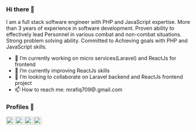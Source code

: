 ### Hi there 👋
I am a full stack software engineer with PHP and JavaScript expertise. More than 3 years of experience in software development. Proven ability to effectively lead Personnel in various combat and non-combat situations. Strong problem solving ability. Committed to Achieving goals with PHP and JavaScript skills.

- 🔭 I’m currently working on micro services(Laravel) and ReactJs for frontend
- 🌱 I’m currently improving ReactJs skills
- 👯 I’m looking to collaborate on Laravel backend and ReactJs frontend project
- 📫 How to reach me: mrafiq709@.gmail.com

### Profiles  📖
[<img align="left" alt="Rafiq | LinkedIn" width="22px" src="https://i.imgur.com/Li26qrc.png" />][linkedin]
[<img align="left" alt="Rafiq | Uva" width="22px" src="https://i.imgur.com/jksNf8B.png" />][uva]
[<img align="left" alt="Rafiq | Stackoverflow" width="22px" src="https://i.imgur.com/2XDWQ9v.png" />][stackoverflow]
[<img align="left" alt="Rafiq | Facebook" width="22px" src="https://i.imgur.com/n32GPG3.png" />][facebook]



[linkedin]:https://www.linkedin.com/in/md-rafiqul-islam-b85745b4/
[uva]: https://uhunt.onlinejudge.org/id/320964
[stackoverflow]: https://stackoverflow.com/users/5796122/rafiq
[facebook]:https://www.facebook.com/RafiqSEC

<!--
**mrafiq709/mrafiq709** is a ✨ _special_ ✨ repository because its `README.md` (this file) appears on your GitHub profile.

Here are some ideas to get you started:

- 🔭 I’m currently working on ...
- 🌱 I’m currently learning ...
- 👯 I’m looking to collaborate on ...
- 🤔 I’m looking for help with ...
- 💬 Ask me about ...
- 📫 How to reach me: ...
- 😄 Pronouns: ...
- ⚡ Fun fact: ...
-->
